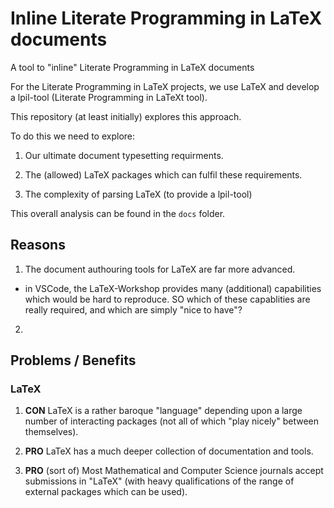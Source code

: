 # Inline Literate Programming in LaTeX documents

A tool to "inline" Literate Programming in LaTeX documents

For the Literate Programming in LaTeX projects, we use LaTeX and develop a
lpil-tool (Literate Programming in LaTeXt tool).

This repository (at least initially) explores this approach.

To do this we need to explore:

1. Our ultimate document typesetting requirments.

2. The (allowed) LaTeX packages which can fulfil these requirements.

3. The complexity of parsing LaTeX (to provide a lpil-tool)

This overall analysis can be found in the `docs` folder.

## Reasons

1. The document authouring tools for LaTeX are far more advanced.

  - in VSCode, the LaTeX-Workshop provides many (additional) capabilities which
    would be hard to reproduce. SO which of these capablities are really
    required, and which are simply "nice to have"?

2.

## Problems / Benefits

### LaTeX

1. **CON** LaTeX is a rather baroque "language" depending upon a large number of
   interacting packages (not all of which "play nicely" between themselves).

2. **PRO** LaTeX has a much deeper collection of documentation and tools.

3. **PRO** (sort of) Most Mathematical and Computer Science journals accept
   submissions in "LaTeX" (with heavy qualifications of the range of external
   packages which can be used).
